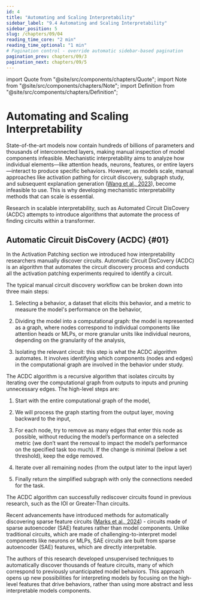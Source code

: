 ```yaml
---
id: 4
title: "Automating and Scaling Interpretability"
sidebar_label: "9.4 Automating and Scaling Interpretability"
sidebar_position: 5
slug: /chapters/09/04
reading_time_core: "2 min"
reading_time_optional: "1 min"
# Pagination control - override automatic sidebar-based pagination
pagination_prev: chapters/09/3
pagination_next: chapters/09/5
---
```

import Quote from "@site/src/components/chapters/Quote";
import Note from "@site/src/components/chapters/Note";
import Definition from "@site/src/components/chapters/Definition";

# Automating and Scaling Interpretability

State-of-the-art models now contain hundreds of billions of parameters and thousands of interconnected layers, making manual inspection of model components infeasible. Mechanistic interpretability aims to analyze how individual elements—like attention heads, neurons, features, or entire layers—interact to produce specific behaviors. However, as models scale, manual approaches like activation pathing for circuit discovery, subgraph study, and subsequent explanation generation ([Wang et al., 2023](https://openreview.net/forum?id=NpsVSN6o4ul)), become infeasible to use. This is why developing mechanistic interpretability methods that can scale is essential.

Research in scalable interpretability, such as Automated Circuit DisCovery (ACDC) attempts to introduce algorithms that automate the process of finding circuits within a transformer.

## Automatic Circuit DisCovery (ACDC) {#01}

In the Activation Patching section we introduced how interpretability researchers manually discover circuits. Automatic Circuit DisCovery (ACDC) is an algorithm that automates the circuit discovery process and conducts all the activation patching experiments required to identify a circuit.

The typical manual circuit discovery workflow can be broken down into three main steps:

1. Selecting a behavior, a dataset that elicits this behavior, and a metric to measure the model's performance on the behavior,

2. Dividing the model into a computational graph: the model is represented as a graph, where nodes correspond to individual components like attention heads or MLPs, or more granular units like individual neurons, depending on the granularity of the analysis,

3. Isolating the relevant circuit: this step is what the ACDC algorithm automates. It involves identifying which components (nodes and edges) in the computational graph are involved in the behavior under study.

<Note title="The ACDC algorithm" collapsed={true}>

The ACDC algorithm is a recursive algorithm that isolates circuits by iterating over the computational graph from outputs to inputs and pruning unnecessary edges. The high-level steps are:

1. Start with the entire computational graph of the model,

2. We will process the graph starting from the output layer, moving backward to the input,

3. For each node, try to remove as many edges that enter this node as possible, without reducing the model’s performance on a selected metric (we don’t want the removal to impact the model’s performance on the specified task too much). If the change is minimal (below a set threshold), keep the edge removed.

4. Iterate over all remaining nodes (from the output later to the input layer)

5. Finally return the simplified subgraph with only the connections needed for the task.

The ACDC algorithm can successfully rediscover circuits found in previous research, such as the IOI or Greater-Than circuits.

</Note>

Recent advancements have introduced methods for automatically discovering sparse feature circuits ([Marks et al., 2024](https://arxiv.org/abs/2403.19647)) - circuits made of sparse autoencoder (SAE) features rather than model components. Unlike traditional circuits, which are made of challenging-to-interpret model components like neurons or MLPs, SAE circuits are built from sparse autoencoder (SAE) features, which are directly interpretable.

The authors of this research developed unsupervised techniques to automatically discover thousands of feature circuits, many of which correspond to previously unanticipated model behaviors. This approach opens up new possibilities for interpreting models by focusing on the high-level features that drive behaviors, rather than using more abstract and less interpretable models components.